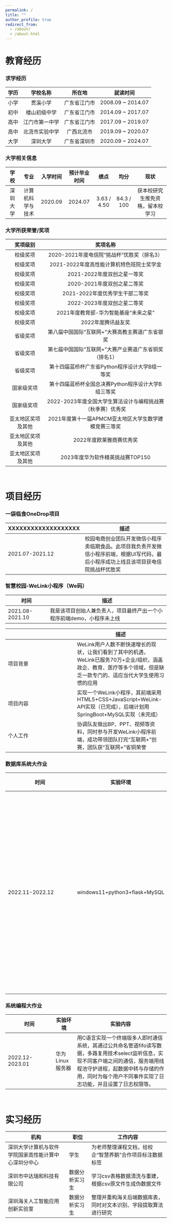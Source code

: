 ```yaml
---
permalink: /
title: ""
author_profile: true
redirect_from: 
  - /about/
  - /about.html
---
```


# 教育经历

### 求学经历

| 学历 | 学校名称 | 所在地 | 就读时间 |
|:------:|:----------:|:--------:|:----------:|
| 小学 | 贯溪小学 | 广东省江门市 | 2008.09 ~ 2014.07 |
| 初中 | 楼山初级中学 | 广东省江门市 | 2014.09 ~ 2017.07 |
| 高中 | 江门市第一中学 | 广东省江门市 | 2017.09 ~ 2019.07 |
| 高中 | 北流市实验中学 | 广西北流市 | 2019.09 ~ 2020.07 |
| 大学 | 深圳大学 | 广东省深圳市 | 2020.09 ~ 2024.07 |


### 大学相关信息

| 学校 | 专业 | 入学时间 | 预计毕业时间 | 绩点 | 均分 | 现状 |
|:------:|:------:|:----------:|:--------------:|:------:|:------:|:------:|
| 深圳大学 | 计算机科学与技术 | 2020.09 | 2024.07 | 3.63 / 4.50 | 84.3 / 100 | 获本校研究生推免资格，留本校学习 |

 
### 大学所获荣誉/奖项

| 奖项级别 | 奖项名称 |
| :---: | :---: |
| 校级奖项 | 2020-2021年度电信院“挑战杯”优胜奖（排名3） |
| 校级奖项 | 2021-2022年度高性能计算机特色班院士奖学金 |
| 校级奖项 | 2021-2022年度双创之星一等奖 |
| 校级奖项 | 2020-2021年度双创之星二等奖 |
| 校级奖项 | 2021-2022年度优秀学生干部二等奖 |
| 校级奖项 | 2022-2023年度双创之星二等奖 |  
| 校级奖项 | 2021年度教育部-华为智能基座“未来之星” |
| 校级奖项 | 2022年度腾讯益友奖 |
| 省级奖项 | 第八届中国国际“互联网+”大赛高教主赛道广东省银奖 | 
| 省级奖项 | 第七届中国国际“互联网+”大赛产业赛道广东省铜奖（排名1） | 
| 省级奖项 | 第十四届蓝桥杯广东省Python程序设计大学B组一等奖 |
| 国家级奖项 | 第十四届蓝桥杯全国总决赛Python程序设计大学B组三等奖 |
| 国家级奖项 | 2022-2023年度全国大学生算法设计与编程挑战赛（秋季赛）优秀奖 |
| 亚太地区奖项及其他 | 2021年度第十一届APMCM亚太地区大学生数学建模竞赛三等奖 |  
| 亚太地区奖项及其他 | 2022年度欧莱雅商赛优秀奖 |
| 亚太地区奖项及其他 | 2023年度华为软件精英挑战赛TOP150 |

<br>

# 项目经历

### 一袋临食OneDrop项目

| XXXXXXXXXXXXXXXXXXX | 描述 |
| :------ | ----------------------------------- |
| 2021.07-2021.12 | 校园电商创业团队开发微信小程序卖临期食品。此项目我负责开发微信小程序前端，根据UI写代码，最后小程序成功上线且该项目获电信院挑战杯优胜奖 |

### 智慧校园-WeLink小程序（We码）

| 时间 | 描述 |
| --- | --- |
| 2021.08-2021.10 | 我是该项目创始人兼负责人，项目最终产出一个小程序前端demo，小程序未上线 |

|  | 描述 |
| --- | --- |
| <div style="width: 150pt">项目背景</div> | WeLink用户人数不断快速增长的现状，让我们看到了其中的机遇，WeLink已服务70万+企业/组织，涵盖政企、教育、医疗等多个领域，但是缺乏一款专门的、适应当代大学生使用习惯的应用 |
| <div style="width: 150pt">项目内容</div> | 实现一个WeLink小程序，其前端采用HTML5+CSS+JavaScript+WeLink-API实现（已完成），后端计划用SpringBoot+MySQL实现（未完成） |
| <div style="width: 150pt">个人工作</div> | 协调队友做出BP、PPT、视频等资料，同时参与开发WeLink小程序前端，成功带领团队打完“互联网+”创赛，团队获“互联网+”省铜荣誉 |

### 数据库系统大作业

| 时间 | 实验环境 | 实验内容 |
| --- | --- | --- | 
| <div style="width: 150pt">2022.11-2022.12</div> | windows11+python3+flask+MySQL | 为题目中的汽车共享业务设计一个关系数据库，同时编写一个前端网页，并实现前后端进行简单特定交互的功能 |

### 系统编程大作业

| 时间 | 实验环境 | 实验内容 |
| --- | --- | --- | 
| <div style="width: 100pt">2022.12-2023.01</div> | 华为Linux服务器 | 用C语言实现一个终端版多人即时通信系统，其通过公共命名管道fifo读写数据，多路复用技术select监听信息，实现不同客户端之间的通信，服务端用线程池守护进程，起数据中转与存储的作用，同时为每个用户不同事件实现了日志功能，并且设置了日志权限等。 |

<br>

# 实习经历

| 机构                                          | 职位      | 工作内容                                           |
|---------------------------------------------|---------|--------------------------------------------------|
| 深圳大学计算机与软件学院国家高性能计算中心深圳分中心 | 学生      | 为老师整理课程文档，给校企“智慧养鹅”合作项目标注数据标签     |
| 深圳市中达瑞和科技有限公司                           | 数据分析实习生  | 学习csv表格数据清洗与重建，根据csv原文件生成伪数据文件     |
| 深圳海关人工智能应用创新实验室                       | 数据分析实习生  | 整理并重构海关后端数据库表，同时对文本识别、字段提取算法进行研究 |

